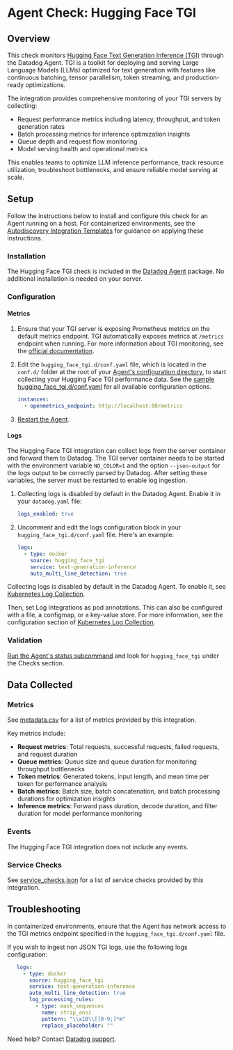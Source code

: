 # Agent Check: Hugging Face TGI

## Overview

This check monitors [Hugging Face Text Generation Inference (TGI)][1] through the Datadog Agent. TGI is a toolkit for deploying and serving Large Language Models (LLMs) optimized for text generation with features like continuous batching, tensor parallelism, token streaming, and production-ready optimizations.

The integration provides comprehensive monitoring of your TGI servers by collecting:
- Request performance metrics including latency, throughput, and token generation rates
- Batch processing metrics for inference optimization insights
- Queue depth and request flow monitoring
- Model serving health and operational metrics

This enables teams to optimize LLM inference performance, track resource utilization, troubleshoot bottlenecks, and ensure reliable model serving at scale.

## Setup

Follow the instructions below to install and configure this check for an Agent running on a host. For containerized environments, see the [Autodiscovery Integration Templates][3] for guidance on applying these instructions.

### Installation

The Hugging Face TGI check is included in the [Datadog Agent][2] package.
No additional installation is needed on your server.

### Configuration

#### Metrics

1. Ensure that your TGI server is exposing Prometheus metrics on the default metrics endpoint. TGI automatically exposes metrics at `/metrics` endpoint when running. For more information about TGI monitoring, see the [official documentation][10].

2. Edit the `hugging_face_tgi.d/conf.yaml` file, which is located in the `conf.d/` folder at the root of your [Agent's configuration directory][11], to start collecting your Hugging Face TGI performance data. See the [sample hugging_face_tgi.d/conf.yaml][4] for all available configuration options.

   ```yaml
   instances:
     - openmetrics_endpoint: http://localhost:80/metrics
   ```

3. [Restart the Agent][5].

#### Logs

The Hugging Face TGI integration can collect logs from the server container and forward them to Datadog. The TGI server container needs to be started with the environment variable `NO_COLOR=1` and the option `--json-output` for the logs output to be correctly parsed by Datadog. After setting these variables, the server must be restarted to enable log ingestion.

<!-- xxx tabs xxx -->
<!-- xxx tab "Host" xxx -->

1. Collecting logs is disabled by default in the Datadog Agent. Enable it in your `datadog.yaml` file:

   ```yaml
   logs_enabled: true
   ```

2. Uncomment and edit the logs configuration block in your `hugging_face_tgi.d/conf.yaml` file. Here's an example:

   ```yaml
   logs:
     - type: docker
       source: hugging_face_tgi
       service: text-generation-inference
       auto_multi_line_detection: true
   ```

<!-- xxz tab xxx -->
<!-- xxx tab "Kubernetes" xxx -->

Collecting logs is disabled by default in the Datadog Agent. To enable it, see [Kubernetes Log Collection][13].

Then, set Log Integrations as pod annotations. This can also be configured with a file, a configmap, or a key-value store. For more information, see the configuration section of [Kubernetes Log Collection][14].

<!-- xxz tab xxx -->
<!-- xxz tabs xxx -->

### Validation

[Run the Agent's status subcommand][6] and look for `hugging_face_tgi` under the Checks section.

## Data Collected

### Metrics

See [metadata.csv][7] for a list of metrics provided by this integration.

Key metrics include:

- **Request metrics**: Total requests, successful requests, failed requests, and request duration
- **Queue metrics**: Queue size and queue duration for monitoring throughput bottlenecks
- **Token metrics**: Generated tokens, input length, and mean time per token for performance analysis
- **Batch metrics**: Batch size, batch concatenation, and batch processing durations for optimization insights
- **Inference metrics**: Forward pass duration, decode duration, and filter duration for model performance monitoring

### Events

The Hugging Face TGI integration does not include any events.

### Service Checks

See [service_checks.json][8] for a list of service checks provided by this integration.

## Troubleshooting

In containerized environments, ensure that the Agent has network access to the TGI metrics endpoint specified in the `hugging_face_tgi.d/conf.yaml` file.

If you wish to ingest non JSON TGI logs, use the following logs configuration:

```yaml
   logs:
     - type: docker
       source: hugging_face_tgi
       service: text-generation-inference
       auto_multi_line_detection: true
       log_processing_rules:
         - type: mask_sequences
           name: strip_ansi
           pattern: "\\x1B\\[[0-9;]*m"
           replace_placeholder: ""
```

Need help? Contact [Datadog support][9].


[1]: https://huggingface.co/docs/text-generation-inference/index
[2]: /account/settings/agent/latest
[3]: https://docs.datadoghq.com/agent/kubernetes/integrations/
[4]: https://github.com/DataDog/integrations-core/blob/master/hugging_face_tgi/datadog_checks/hugging_face_tgi/data/conf.yaml.example
[5]: https://docs.datadoghq.com/agent/guide/agent-commands/#start-stop-and-restart-the-agent
[6]: https://docs.datadoghq.com/agent/guide/agent-commands/#agent-status-and-information
[7]: https://github.com/DataDog/integrations-core/blob/master/hugging_face_tgi/metadata.csv
[8]: https://github.com/DataDog/integrations-core/blob/master/hugging_face_tgi/assets/service_checks.json
[9]: https://docs.datadoghq.com/help/
[10]: https://huggingface.co/docs/text-generation-inference/en/basic_tutorials/monitoring
[11]: https://docs.datadoghq.com/agent/configuration/agent-configuration-files/#agent-configuration-directory
[13]: https://docs.datadoghq.com/agent/kubernetes/log/#setup
[14]: https://docs.datadoghq.com/agent/kubernetes/log/#configuration
